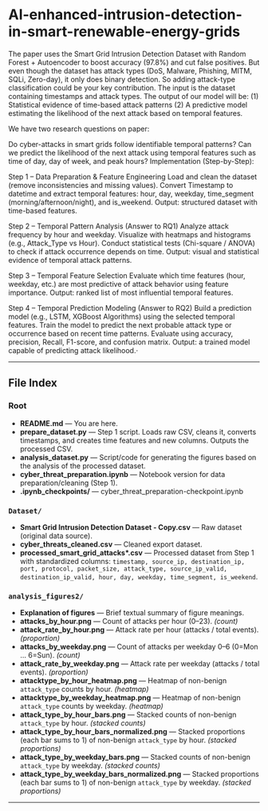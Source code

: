 # AI-enhanced-intrusion-detection-in-smart-renewable-energy-grids

The paper uses the Smart Grid Intrusion Detection Dataset with Random Forest + Autoencoder to boost accuracy (97.8%) and cut false positives. But even though the dataset has attack types (DoS, Malware, Phishing, MITM, SQLi, Zero-day), it only does binary detection. So adding attack-type classification could be your key contribution. The input is the dataset containing timestamps and attack types. The output of our model will be: (1) Statistical evidence of time-based attack patterns (2) A predictive model estimating the likelihood of the next attack based on temporal features.

 We have two research questions on paper:

 Do cyber-attacks in smart grids follow identifiable temporal patterns?
 Can we predict the likelihood of the next attack using temporal features such as time of day, day of week, and peak hours?
Implementation (Step-by-Step):

Step 1 – Data Preparation & Feature Engineering Load and clean the dataset (remove inconsistencies and missing values). Convert Timestamp to datetime and extract temporal features: hour, day, weekday, time_segment (morning/afternoon/night), and is_weekend. Output: structured dataset with time-based features.

Step 2 – Temporal Pattern Analysis (Answer to RQ1) Analyze attack frequency by hour and weekday. Visualize with heatmaps and histograms (e.g., Attack_Type vs Hour). Conduct statistical tests (Chi-square / ANOVA) to check if attack occurrence depends on time. Output: visual and statistical evidence of temporal attack patterns.

Step 3 – Temporal Feature Selection Evaluate which time features (hour, weekday, etc.) are most predictive of attack behavior using feature importance. Output: ranked list of most influential temporal features.

Step 4 – Temporal Prediction Modeling (Answer to RQ2) Build a prediction model (e.g., LSTM, XGBoost Algorithms) using the selected temporal features. Train the model to predict the next probable attack type or occurrence based on recent time patterns. Evaluate using accuracy, precision, Recall, F1-score, and confusion matrix. Output: a trained model capable of predicting attack likelihood.·

---

## File Index

### Root
- **README.md** — You are here.
- **prepare_dataset.py** — Step 1 script. Loads raw CSV, cleans it, converts timestamps, and creates time features and new columns. Outputs the processed CSV.
- **analysis_dataset.py** — Script/code for generating the figures based on the analysis of the processed dataset.
- **cyber_threat_preparation.ipynb** — Notebook version for data preparation/cleaning (Step 1).
- **.ipynb_checkpoints/** — cyber_threat_preparation-checkpoint.ipynb

### `Dataset/`
- **Smart Grid Intrusion Detection Dataset - Copy.csv** — Raw dataset (original data source).
- **cyber_threats_cleaned.csv** — Cleaned export dataset.
- **processed_smart_grid_attacks\*.csv** — Processed dataset from Step 1 with standardized columns:
  `timestamp, source_ip, destination_ip, port, protocol, packet_size, attack_type, source_ip_valid, destination_ip_valid, hour, day, weekday, time_segment, is_weekend`.

### `analysis_figures2/`
- **Explanation of figures** — Brief textual summary of figure meanings.
- **attacks_by_hour.png** — Count of attacks per hour (0–23). *(count)*
- **attack_rate_by_hour.png** — Attack rate per hour (attacks / total events). *(proportion)*
- **attacks_by_weekday.png** — Count of attacks per weekday 0–6 (0=Mon … 6=Sun). *(count)*
- **attack_rate_by_weekday.png** — Attack rate per weekday (attacks / total events). *(proportion)*
- **attacktype_by_hour_heatmap.png** — Heatmap of non-benign `attack_type` counts by hour. *(heatmap)*
- **attacktype_by_weekday_heatmap.png** — Heatmap of non-benign `attack_type` counts by weekday. *(heatmap)*
- **attack_type_by_hour_bars.png** — Stacked counts of non-benign `attack_type` by hour. *(stacked counts)*
- **attack_type_by_hour_bars_normalized.png** — Stacked proportions (each bar sums to 1) of non-benign `attack_type` by hour. *(stacked proportions)*
- **attack_type_by_weekday_bars.png** — Stacked counts of non-benign `attack_type` by weekday. *(stacked counts)*
- **attack_type_by_weekday_bars_normalized.png** — Stacked proportions (each bar sums to 1) of non-benign `attack_type` by weekday. *(stacked proportions)*

---
